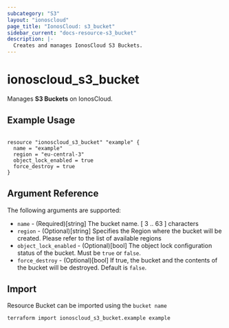 ```yaml
---
subcategory: "S3"
layout: "ionoscloud"
page_title: "IonosCloud: s3_bucket"
sidebar_current: "docs-resource-s3_bucket"
description: |-
  Creates and manages IonosCloud S3 Buckets.
---
```


# ionoscloud_s3_bucket

Manages **S3 Buckets** on IonosCloud.

## Example Usage

```hcl

resource "ionoscloud_s3_bucket" "example" {
  name = "example"
  region = "eu-central-3"
  object_lock_enabled = true
  force_destroy = true
}

```

## Argument Reference

The following arguments are supported:

- `name` - (Required)[string] The bucket name. [ 3 .. 63 ] characters
- `region` - (Optional)[string] Specifies the Region where the bucket will be created. Please refer to the list of available regions
- `object_lock_enabled` - (Optional)[bool] The object lock configuration status of the bucket. Must be `true` or `false`.
- `force_destroy` - (Optional)[bool] If true, the bucket and the contents of the bucket will be destroyed. Default is `false`.

## Import

Resource Bucket can be imported using the `bucket name`

```shell
terraform import ionoscloud_s3_bucket.example example
```